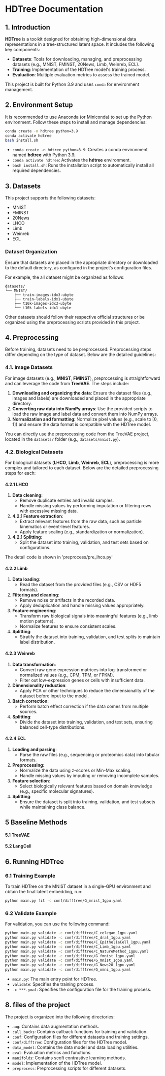 
# HDTree Documentation

## 1. Introduction

**HDTree** is a toolkit designed for obtaining high-dimensional data representations in a tree-structured latent space. It includes the following key components:

- **Datasets**: Tools for downloading, managing, and preprocessing datasets (e.g., MNIST, FMINST, 20News, Limb, Weinreb, ECL).
- **Training**: Implementation of the HDTree model's training process.
- **Evaluation**: Multiple evaluation metrics to assess the trained model.

This project is built for Python 3.9 and uses `conda` for environment management.


## 2. Environment Setup

It is recommended to use Anaconda (or Miniconda) to set up the Python environment. Follow these steps to install and manage dependencies:

```bash
conda create -n hdtree python=3.9
conda activate hdtree
bash install.sh
```

- `conda create -n hdtree python=3.9`: Creates a conda environment named **hdtree** with Python 3.9.
- `conda activate hdtree`: Activates the **hdtree** environment.
- `bash install.sh`: Runs the installation script to automatically install all required dependencies.


## 3. Datasets

This project supports the following datasets:

<!-- 这里帮我把每个数据集的下载地址贴上 -->
- MNIST
- FMINST
- 20News
- LHCO
- Limb
- Weinreb
- ECL

### Dataset Organization

Ensure that datasets are placed in the appropriate directory or downloaded to the default directory, as configured in the project’s configuration files.

For example, the all dataset might be organized as follows:

<!-- 这里帮我把每个数据集的下载地址所下载的位置贴上 -->

```
datasets/
└── MNIST/
    ├── train-images-idx3-ubyte
    ├── train-labels-idx1-ubyte
    ├── t10k-images-idx3-ubyte
    └── t10k-labels-idx1-ubyte
```

Other datasets should follow their respective official structures or be organized using the preprocessing scripts provided in this project.



## 4. Preprocessing

Before training, datasets need to be preprocessed. Preprocessing steps differ depending on the type of dataset. Below are the detailed guidelines:


### 4.1. Image Datasets

For image datasets (e.g., **MNIST**, **FMINST**), preprocessing is straightforward and can leverage the code from **TreeVAE**. The steps include:

1. **Downloading and organizing the data**: Ensure the dataset files (e.g., images and labels) are downloaded and placed in the appropriate directory.
2. **Converting raw data into NumPy arrays**: Use the provided scripts to load the raw image and label data and convert them into NumPy arrays.
3. **Normalization and formatting**: Normalize pixel values (e.g., scale to [0, 1]) and ensure the data format is compatible with the HDTree model.

You can directly use the preprocessing code from the TreeVAE project, located in the `datasets/` folder (e.g., `datasets/mnist.py`).


### 4.2. Biological Datasets

For biological datasets (**LHCO**, **Limb**, **Weinreb**, **ECL**), preprocessing is more complex and tailored to each dataset. Below are the detailed preprocessing steps for each:

#### **4.2.1 LHCO**
1. **Data cleaning**:
   - Remove duplicate entries and invalid samples.
   - Handle missing values by performing imputation or filtering rows with excessive missing data.
2. **4.2.1 Feature extraction**:
   - Extract relevant features from the raw data, such as particle kinematics or event-level features.
   - Apply feature scaling (e.g., standardization or normalization).
3. **4.2.1 Splitting**:
   - Split the dataset into training, validation, and test sets based on configurations.

The detail code is shown in 'preprocess/pre_lhco.py'

#### **4.2.2 Limb**
1. **Data loading**:
   - Read the dataset from the provided files (e.g., CSV or HDF5 formats).
2. **Filtering and cleaning**:
   - Remove noise or artifacts in the recorded data.
   - Apply deduplication and handle missing values appropriately.
3. **Feature engineering**:
   - Transform raw biological signals into meaningful features (e.g., limb motion patterns).
   - Normalize features to ensure consistent scales.
4. **Splitting**:
   - Stratify the dataset into training, validation, and test splits to maintain label distribution.

#### **4.2.3 Weinreb**
1. **Data transformation**:
   - Convert raw gene expression matrices into log-transformed or normalized values (e.g., CPM, TPM, or FPKM).
   - Filter out low-expression genes or cells with insufficient data.
2. **Dimensionality reduction**:
   - Apply PCA or other techniques to reduce the dimensionality of the dataset before input to the model.
3. **Batch correction**:
   - Perform batch effect correction if the data comes from multiple sources.
4. **Splitting**:
   - Divide the dataset into training, validation, and test sets, ensuring balanced cell-type distributions.

#### **4.2.4 ECL**
1. **Loading and parsing**:
   - Parse the raw files (e.g., sequencing or proteomics data) into tabular formats.
2. **Preprocessing**:
   - Normalize the data using z-scores or Min-Max scaling.
   - Handle missing values by imputing or removing incomplete samples.
3. **Feature selection**:
   - Select biologically relevant features based on domain knowledge (e.g., specific molecular signatures).
4. **Splitting**:
   - Ensure the dataset is split into training, validation, and test subsets while maintaining class balance.

## 5 Baseline Methods

#### **5.1 TreeVAE**

#### **5.2 LangCell**


## 6. Running HDTree

### 6.1 Training Example

To train HDTree on the MNIST dataset in a single-GPU environment and obtain the final latent embedding, run:

```bash
python main.py fit -c conf/difftree/G_mnist_1gpu.yaml
```

### 6.2 Validate Example

For validation, you can use the following command:

```bash
python main.py validate -c conf/difftree/C_celegan_1gpu.yaml
python main.py validate -c conf/difftree/C_dral_1gpu.yaml
python main.py validate -c conf/difftree/C_EpitheliaCell_1gpu.yaml
python main.py validate -c conf/difftree/C_Limb_1gpu.yaml
python main.py validate -c conf/difftree/C_NatureMethod_1gpu.yaml
python main.py validate -c conf/difftree/G_fmnist_1gpu.yaml
python main.py validate -c conf/difftree/G_mnist_1gpu.yaml
python main.py validate -c conf/difftree/G_News20_1gpu.yaml
python main.py validate -c conf/difftree/G_omni_1gpu.yaml
```

- `main.py`: The main entry point for HDTree.
- `validate`: Specifies the training process.
- `-c ***.ymal`: Specifies the configuration file for the training process.

## 8. files of the project

The project is organized into the following directories:

- `aug`: Contains data augmentation methods.
- `call_backs`: Contains callback functions for training and validation.
- `conf`: Configuration files for different datasets and training settings.
- `conf/difftree`: Configuration files for the HDTree model.
- `data_model`: Contains the data model and data loading utilities.
- `eval`: Evaluation metrics and functions.
- `manifolds`: Contains scoft contrastive learning methods.
- `model`: Implementation of the HDTree model.
- `preprocess`: Preprocessing scripts for different datasets.



